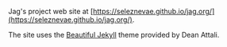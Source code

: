 Jag's project web site at [https://seleznevae.github.io/jag.org/](https://seleznevae.github.io/jag.org/).

The site uses the [Beautiful Jekyll](http://deanattali.com/beautiful-jekyll) theme provided by Dean Attali.
